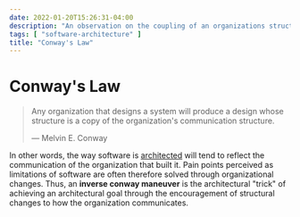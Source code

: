 ```yaml
---
date: 2022-01-20T15:26:31-04:00
description: "An observation on the coupling of an organizations structure to system design"
tags: [ "software-architecture" ]
title: "Conway's Law"
---
```


# Conway's Law

> Any organization that designs a system will produce a design whose structure is a copy of the organization's communication structure.
>
> — Melvin E. Conway

In other words, the way software is [architected](software-architecture.md) will tend to reflect the communication of the organization that built it. Pain points perceived as limitations of software are often therefore solved through organizational changes. Thus, an **inverse conway maneuver** is the architectural "trick" of achieving an architectural goal through the encouragement of structural changes to how the organization communicates.
